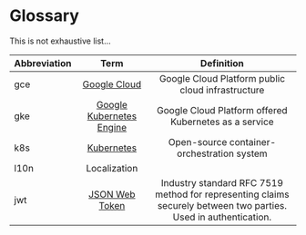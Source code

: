 # Glossary

This is not exhaustive list...

| Abbreviation   | Term         | Definition | 
| :------------- | :----------: | :----------: |
| gce | [Google Cloud](https://cloud.google.com/) | Google Cloud Platform public cloud infrastructure |
| gke | [Google Kubernetes Engine](https://cloud.google.com/kubernetes-engine/) | Google Cloud Platform offered Kubernetes as a service |
| k8s | [Kubernetes](https://kubernetes.io/) | Open-source container-orchestration system |
| l10n | Localization ||
| jwt | [JSON Web Token](https://jwt.io/) | Industry standard RFC 7519 method for representing claims securely between two parties. Used in authentication. |
